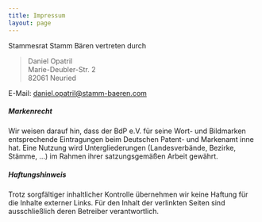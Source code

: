 ```yaml
---
title: Impressum
layout: page
---
```



Stammesrat Stamm Bären vertreten durch

> Daniel Opatril     
> Marie-Deubler-Str. 2  
> 82061 Neuried

E-Mail: daniel.opatril@stamm-baeren.com

##### Markenrecht
Wir weisen darauf hin, dass der BdP e.V. für seine Wort- und Bildmarken entsprechende Eintragungen beim Deutschen Patent- und Markenamt inne hat. Eine Nutzung wird Untergliederungen (Landesverbände, Bezirke, Stämme, ...) im Rahmen ihrer satzungsgemäßen Arbeit gewährt.

##### Haftungshinweis
Trotz sorgfältiger inhaltlicher Kontrolle übernehmen wir keine Haftung für die Inhalte externer Links. Für den Inhalt der verlinkten Seiten sind ausschließlich deren Betreiber verantwortlich.
